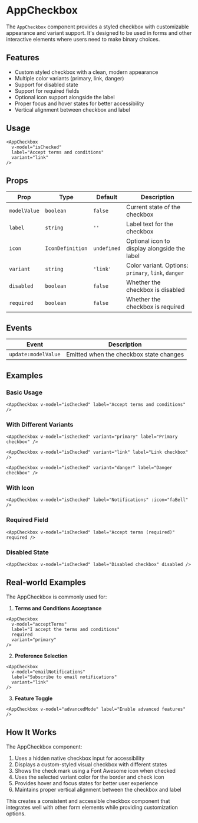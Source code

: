 # AppCheckbox

The `AppCheckbox` component provides a styled checkbox with customizable appearance and variant support. It's designed to be used in forms and other interactive elements where users need to make binary choices.

## Features

- Custom styled checkbox with a clean, modern appearance
- Multiple color variants (primary, link, danger)
- Support for disabled state
- Support for required fields
- Optional icon support alongside the label
- Proper focus and hover states for better accessibility
- Vertical alignment between checkbox and label

## Usage

```vue
<AppCheckbox
  v-model="isChecked"
  label="Accept terms and conditions"
  variant="link"
/>
```

## Props

| Prop         | Type             | Default     | Description                                         |
| ------------ | ---------------- | ----------- | --------------------------------------------------- |
| `modelValue` | `boolean`        | `false`     | Current state of the checkbox                       |
| `label`      | `string`         | `''`        | Label text for the checkbox                         |
| `icon`       | `IconDefinition` | `undefined` | Optional icon to display alongside the label        |
| `variant`    | `string`         | `'link'`    | Color variant. Options: `primary`, `link`, `danger` |
| `disabled`   | `boolean`        | `false`     | Whether the checkbox is disabled                    |
| `required`   | `boolean`        | `false`     | Whether the checkbox is required                    |

## Events

| Event               | Description                             |
| ------------------- | --------------------------------------- |
| `update:modelValue` | Emitted when the checkbox state changes |

## Examples

### Basic Usage

```vue
<AppCheckbox v-model="isChecked" label="Accept terms and conditions" />
```

### With Different Variants

```vue
<AppCheckbox v-model="isChecked" variant="primary" label="Primary checkbox" />

<AppCheckbox v-model="isChecked" variant="link" label="Link checkbox" />

<AppCheckbox v-model="isChecked" variant="danger" label="Danger checkbox" />
```

### With Icon

```vue
<AppCheckbox v-model="isChecked" label="Notifications" :icon="faBell" />
```

### Required Field

```vue
<AppCheckbox v-model="isChecked" label="Accept terms (required)" required />
```

### Disabled State

```vue
<AppCheckbox v-model="isChecked" label="Disabled checkbox" disabled />
```

## Real-world Examples

The AppCheckbox is commonly used for:

1. **Terms and Conditions Acceptance**

```vue
<AppCheckbox
  v-model="acceptTerms"
  label="I accept the terms and conditions"
  required
  variant="primary"
/>
```

2. **Preference Selection**

```vue
<AppCheckbox
  v-model="emailNotifications"
  label="Subscribe to email notifications"
  variant="link"
/>
```

3. **Feature Toggle**

```vue
<AppCheckbox v-model="advancedMode" label="Enable advanced features" />
```

## How It Works

The AppCheckbox component:

1. Uses a hidden native checkbox input for accessibility
2. Displays a custom-styled visual checkbox with different states
3. Shows the check mark using a Font Awesome icon when checked
4. Uses the selected variant color for the border and check icon
5. Provides hover and focus states for better user experience
6. Maintains proper vertical alignment between the checkbox and label

This creates a consistent and accessible checkbox component that integrates well with other form elements while providing customization options.
